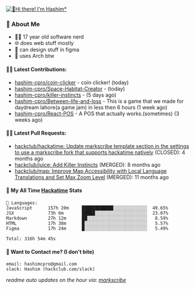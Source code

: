[![👋Hi there! I'm Hashim*](/assets/intro.gif "Go To hashim-ali.work")](https://hashim-ali.work)

### 📖 About Me
- 👨‍💻 17 year old software nerd
- 🌐 does web stuff mostly
- 🎨 can design stuff in figma
- 🐧 uses Arch btw

#### 👷‍♂️ Latest Contributions:
- [hashim-cpro/coin-clicker](https://github.com/hashim-cpro/coin-clicker) - coin clicker!  (today)
- [hashim-cpro/Space-Habitat-Creator](https://github.com/hashim-cpro/Space-Habitat-Creator) -  (today)
- [hashim-cpro/killer-instincts](https://github.com/hashim-cpro/killer-instincts) -  (5 days ago)
- [hashim-cpro/Between-life-and-loss](https://github.com/hashim-cpro/Between-life-and-loss) - This is a game that we made for daydream lahore(a game jam) in less then 6 hours (1 week ago)
- [hashim-cpro/React-POS](https://github.com/hashim-cpro/React-POS) - A POS that actually works.(sometimes) (3 weeks ago)

#### 🧑‍💻 Latest Pull Requests:
- [hackclub/hackatime: Update markscribe template section in the settings to use a markscribe fork that supports hackatime natively](https://github.com/hackclub/hackatime/pull/258) (CLOSED): 4 months ago
- [hackclub/juice: Add  Killer Instincts](https://github.com/hackclub/juice/pull/248) (MERGED): 8 months ago
- [hackclub/map: Improve Map Accessibility with Local Language Translations and Set Max Zoom Level](https://github.com/hackclub/map/pull/12) (MERGED): 11 months ago

#### 📡 My All Time [Hackatime](https://hackatime.hackclub.com) Stats
```
💾 Languages:
JavaScript      157h 20m     ████████████░░░░░░░░░░░░░  49.65%
JSX             73h 6m       █████░░░░░░░░░░░░░░░░░░░░  23.07%
Markdown        27h 12m      ██░░░░░░░░░░░░░░░░░░░░░░░   8.59%
HTML            17h 38m      █░░░░░░░░░░░░░░░░░░░░░░░░   5.57%
Figma           17h 24m      █░░░░░░░░░░░░░░░░░░░░░░░░   5.49%

Total: 316h 54m 45s
```
#### 📮 Want to Contact me? (I don't bite)
```
email: hashimcpro@gmail.com
slack: Hashim (hackclub.com/slack)
```
_readme auto updates on the hour via: [markscribe](https://github.com/hashim-cpro/markscribe)_